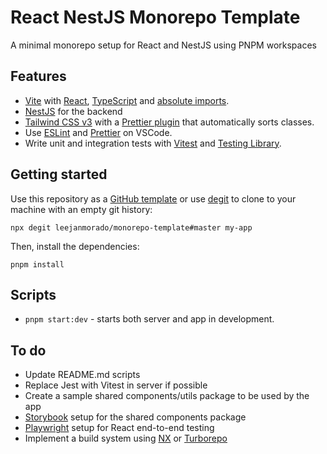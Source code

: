 # React NestJS Monorepo Template

A minimal monorepo setup for React and NestJS using PNPM workspaces

## Features

- [Vite](https://vitejs.dev) with [React](https://reactjs.org), [TypeScript](https://www.typescriptlang.org) and [absolute imports](https://github.com/aleclarson/vite-tsconfig-paths).
- [NestJS](https://nestjs.com/) for the backend
- [Tailwind CSS v3](https://tailwindcss.com) with a [Prettier plugin](https://github.com/tailwindlabs/prettier-plugin-tailwindcss) that automatically sorts classes.
- Use [ESLint](https://eslint.org) and [Prettier](https://prettier.io) on VSCode.
- Write unit and integration tests with [Vitest](https://vitest.dev/) and [Testing Library](https://testing-library.com/).

## Getting started

Use this repository as a [GitHub template](https://github.com/leejanmorado/monorepo-template/generate) or use [degit](https://github.com/Rich-Harris/degit) to clone to your machine with an empty git history:

```
npx degit leejanmorado/monorepo-template#master my-app
```

Then, install the dependencies:

```
pnpm install
```

## Scripts

- `pnpm start:dev` - starts both server and app in development.

## To do

- Update README.md scripts
- Replace Jest with Vitest in server if possible
- Create a sample shared components/utils package to be used by the app
- [Storybook](https://storybook.js.org/) setup for the shared components package
- [Playwright](https://playwright.dev/) setup for React end-to-end testing
- Implement a build system using [NX](https://nx.dev/) or [Turborepo](https://turbo.build/) 

